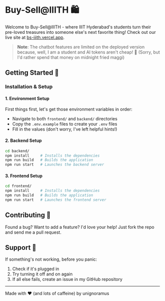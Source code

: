 # Buy-Sell@IIITH 🛍️

Welcome to Buy-Sell@IIITH - where IIIT Hyderabad's students turn their pre-loved treasures into someone else's next favorite thing! Check out our live site at [bs-iiith.vercel.app](http://bs-iiith.vercel.app/).

> **Note**: The chatbot features are limited on the deployed version because, well, I am a student and AI tokens aren't cheap! 💸 (Sorry, but I'd rather spend that money on midnight fried maggi)

## Getting Started 🚀

### Installation & Setup

#### 1. Environment Setup

First things first, let's get those environment variables in order:

- Navigate to both `frontend/` and `backend/` directories
- Copy the `.env.example` files to create your `.env` files
- Fill in the values (don't worry, I've left helpful hints!)

#### 2. Backend Setup

```bash
cd backend/
npm install     # Installs the dependencies
npm run build   # Builds the application
npm run start   # Launches the backend server
```

#### 3. Frontend Setup

```bash
cd frontend/
npm install     # Installs the dependencies
npm run build   # Builds the application
npm run start   # Launches the frontend server
```

## Contributing 🤝

Found a bug? Want to add a feature? I'd love your help! Just fork the repo and send me a pull request.

## Support 💬

If something's not working, before you panic:

1. Check if it's plugged in
2. Try turning it off and on again
3. If all else fails, create an issue in my GitHub repository

---

Made with ❤️ (and lots of caffeine) by unignoramus
